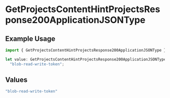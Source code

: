 # GetProjectsContentHintProjectsResponse200ApplicationJSONType

## Example Usage

```typescript
import { GetProjectsContentHintProjectsResponse200ApplicationJSONType } from "@simplesagar/vercel/models/getprojectsop.js";

let value: GetProjectsContentHintProjectsResponse200ApplicationJSONType =
  "blob-read-write-token";
```

## Values

```typescript
"blob-read-write-token"
```